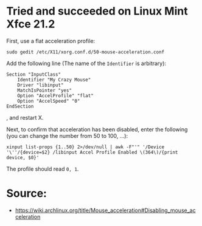 # Tried and succeeded on Linux Mint Xfce 21.2

First, use a flat acceleration profile:
```shell
sudo gedit /etc/X11/xorg.conf.d/50-mouse-acceleration.conf
```
Add the following line (The name of the `Identifier` is arbitrary):
```text
Section "InputClass"
	Identifier "My Crazy Mouse"
	Driver "libinput"
	MatchIsPointer "yes"
	Option "AccelProfile" "flat"
	Option "AccelSpeed" "0"
EndSection
```
, and restart X.

Next, to confirm that acceleration has been disabled, enter the following (you can change the number from 50 to 100, ...):
```shell
xinput list-props {1..50} 2>/dev/null | awk -F"'" '/Device '\''/{device=$2} /libinput Accel Profile Enabled \(364\)/{print device, $0}'
```
The profile should read `0, 1`.

# Source:
- https://wiki.archlinux.org/title/Mouse_acceleration#Disabling_mouse_acceleration
